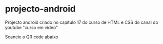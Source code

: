 # projecto-android
Projecto android criado no capítulo 17 do curso de HTML e CSS do canal do youtube "curso em vídeo"

Scaneie o QR code abaixo

<img scr="QR code do site android.png">
